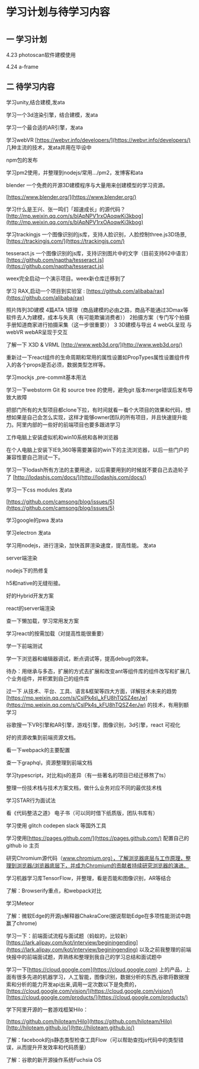 # 学习计划与待学习内容

# 

## 一 学习计划

4.23 photoscan软件建模使用

4.24 a-frame

## 二 待学习内容

学习unity,结合建模,发ata

学习一个3d渲染引擎，结合建模，发ata

学习一个最合适的AR引擎，发ata

学习webVR   [https://webvr.info/developers/](https://webvr.info/developers/)  几种主流的技术，发ata并用在毕设中

npm包的发布

学习pm2使用，并整理到nodejs/常用.../pm2，发博客和ata

blender 一个免费的开源3D建模程序与大量用来创建模型的学习资源。

[https://www.blender.org/](https://www.blender.org/)

学习什么是王兴、张一鸣们「超速成长」的源代码？  [http://mp.weixin.qq.com/s/blApNPV1rxOAoqwKi3kbog](http://mp.weixin.qq.com/s/blApNPV1rxOAoqwKi3kbog)

学习trackingjs 一个图像识别的js库，支持人脸识别，人脸控制three.js3D场景,  [https://trackingjs.com/](https://trackingjs.com/)

tesseract.js 一个图像识别的js库，支持识别图片中的文字（目前支持62中语言） [https://github.com/naptha/tesseract.js](https://github.com/naptha/tesseract.js)

weex完全启动一个演示项目。weex新仓库迁移到了

学习 RAX,启动一个项目到实验室 : [https://github.com/alibaba/rax](https://github.com/alibaba/rax)

照片阵列3D建模  4篇ATA   1原理（商品建模的必由之路，商品不能通过3Dmax等软件去人为建模，成本与失真（有可能欺骗消费者））     2拍摄方案（专门写个拍摄手册知道商家进行拍摄采集（这一步很重要））  3 3D建模与导出   4 webGL呈现 与 webVR webAR呈现于交互

了解一下 X3D & VRML  [http://www.web3d.org/](http://www.web3d.org/)

重新过一下react组件的生命周期和常用的属性设置如PropTypes属性设置组件传入的各个props是否必须，数据类型怎样等。

学习mockjs ,pre-commit基本用法

学习一下webstorm Git   和 source tree 的使用，避免git 版本merge错误后发布导致大故障

把部门所有的大型项目都clone下拉，有时间就看一看个大项目的效果和代码，想想如果是自己会怎么实现，这样才能够owner团队的所有项目，并且快速提升能力。阿里内部的一些好的前端项目也要多跟进学习

工作电脑上安装虚拟机和win10系统和各种浏览器

在个人电脑上安装下IE9,360等需要兼容的win下的主流浏览器，以后一些门户的兼容性要自己测试一下。

学习一下lodash所有方法的主要用途，以后需要用到的时候就不要自己去造轮子了   [http://lodashjs.com/docs/](http://lodashjs.com/docs/)

学习一下css modules  发ata

[https://github.com/camsong/blog/issues/5](https://github.com/camsong/blog/issues/5)

学习google的pwa  发ata

学习electron 发ata

学习用nodejs，进行渲染，加快首屏渲染速度，提高性能。 发ata

server端渲染

nodejs下的热修复

h5和native的无缝衔接。

好的Hybrid开发方案

react的server端渲染

查一下懒加载，学习常用发方案

学习react的按需加载（对提高性能很重要）

学一下前端测试

学一下浏览器和编辑器调试，断点调试等，提高debug的效率。

待办：用继承与多态，扩展的方式去扩展和改变ant等组件库的组件改写和扩展几个业务组件，并积累到自己的组件库

过一下 从技术、平台、工具、语言&框架等四大方面，详解技术未来的趋势 [https://mp.weixin.qq.com/s/CsIPk4s\_kFU8hTQSZ4erJw](https://mp.weixin.qq.com/s/CsIPk4s_kFU8hTQSZ4erJw) 的技术，有用到额学习

谷歌搜一下VR引擎和AR引擎，游戏引擎，图像识别，3d引擎，react 可视化

好的资源收集到前端资源文档。

看一下webpack的主要配置

查一下graphql，资源整理到前端文档

学习typescript，对比和js的差异（有一些著名的项目已经迁移熬了ts）

整理一份技术栈与技术方案文档，做什么业务对应不同的最优技术栈

学习STAR行为面试法

看《代码整洁之道》 电子书（可以同时借下纸质版，团队书库有）

学习使用 glitch  codepen  slack  等国外工具

学习使用[https://pages.github.com/](https://pages.github.com/)    配置自己的github io 主页

研究Chromium源代码（www.chromium.org），了解浏览器底层与工作原理，整理到浏览器/浏览器底层下，并成为Chromium的贡献者持续研究浏览器的演进。

学习机器学习库TensorFlow，并整理，看是否能和图像识别，AR等结合

了解：Browserify重点，和webpack对比

学习Meteor

了解：微软Edge的开源js解释器ChakraCore\(据说帮助Edge在多项性能测试中跑赢了chrome\)

学习一下：前端面试流程与面试题（蚂蚁的，比较新）[https://lark.alipay.com/kot/interview/beginingending](https://lark.alipay.com/kot/interview/beginingending)   以及之前我整理的前端快报中的前端面试题，弄熟练和整理到我自己的学习总结和面试题中

学习一下[https://cloud.google.com](https://cloud.google.com) 上的产品，上面有很多先进的机器学习，人工智能，图像识别，数据分析的东西,谷歌将数据搜索和分析的能力开发api出来,调用一定次数以下是免费的，[https://cloud.google.com/vision/](https://cloud.google.com/vision/)    [https://cloud.google.com/products/](https://cloud.google.com/products/)

学下阿里开源的一套游戏框架Hilo：

[https://github.com/hiloteam/Hilo](https://github.com/hiloteam/Hilo)     [http://hiloteam.github.io/](http://hiloteam.github.io/)

了解：facebook的js静态类型检查工具Flow（可以帮助查找js代码中的类型错误，从而提升开发效率和代码质量）

了解：谷歌的新开源操作系统Fuchsia OS

